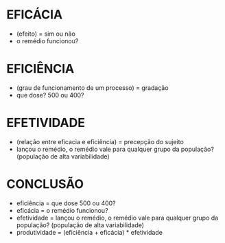 # EFICÁCIA 
 * (efeito) = sim ou não  
 * o remédio funcionou?

# EFICIÊNCIA        
 * (grau de funcionamento de um processo) = gradação
 * que dose? 500 ou 400? 

# EFETIVIDADE       
 * (relação entre eficacia e eficiência) = precepção do sujeito
 * lançou o remédio, o remédio vale para qualquer grupo da população? (população de alta variabilidade)


# CONCLUSÃO
 * eficiência    = que dose 500 ou 400?
 * eficácia      = o remédio funcionou?
 * efetividade   = lançou o remédio, o remédio vale para qualquer grupo da população? (população de alta variabilidade)
 * produtividade = (eficiência + eficácia) * efetividade
